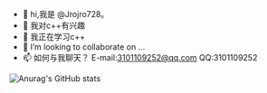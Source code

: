 - 👋 hi,我是 @Jrojro728。
- 👀 我对c++有兴趣
- 🌱 我正在学习c++
- 💞️ I’m looking to collaborate on ...
- 📫 如何与我聊天？ E-mail:3101109252@qq.com QQ:3101109252

<!---
Jrojro728/Jrojro728 is a ✨ special ✨ repository because its `README.md` (this file) appears on your GitHub profile.
You can click the Preview link to take a look at your changes.
--->

![Anurag's GitHub stats](https://github-readme-stats.vercel.app/api?username=Jrojro728&count_private=true)
